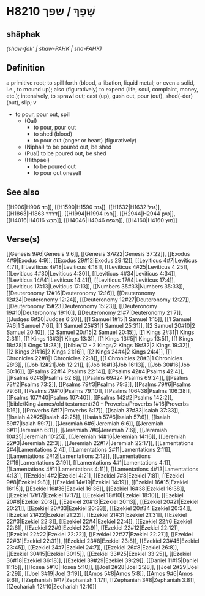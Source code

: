 # H8210 שָׁפַךְ / שפך

## shâphak

_(shaw-fak' | shaw-PAHK | sha-FAHK)_

## Definition

a primitive root; to spill forth (blood, a libation, liquid metal; or even a solid, i.e., to mound up); also (figuratively) to expend (life, soul, complaint, money, etc.); intensively, to sprawl out; cast (up), gush out, pour (out), shed(-der) (out), slip; v

- to pour, pour out, spill
  - (Qal)
    - to pour, pour out
    - to shed (blood)
    - to pour out (anger or heart) (figuratively)
  - (Niphal) to be poured out, be shed
  - (Pual) to be poured out, be shed
  - (Hithpael)
    - to be poured out
    - to pour out oneself

## See also

[[H906|H906 בד]], [[H1590|H1590 גנב]], [[H1632|H1632 גרל]], [[H1863|H1863 דרדר]], [[H1994|H1994 המו]], [[H2944|H2944 טען]], [[H4016|H4016 מבש]], [[H4046|H4046 מגפה]], [[H4160|H4160 מוץ]]

## Verse(s)

[[Genesis 9#6|Genesis 9:6]], [[Genesis 37#22|Genesis 37:22]], [[Exodus 4#9|Exodus 4:9]], [[Exodus 29#12|Exodus 29:12]], [[Leviticus 4#7|Leviticus 4:7]], [[Leviticus 4#18|Leviticus 4:18]], [[Leviticus 4#25|Leviticus 4:25]], [[Leviticus 4#30|Leviticus 4:30]], [[Leviticus 4#34|Leviticus 4:34]], [[Leviticus 14#41|Leviticus 14:41]], [[Leviticus 17#4|Leviticus 17:4]], [[Leviticus 17#13|Leviticus 17:13]], [[Numbers 35#33|Numbers 35:33]], [[Deuteronomy 12#16|Deuteronomy 12:16]], [[Deuteronomy 12#24|Deuteronomy 12:24]], [[Deuteronomy 12#27|Deuteronomy 12:27]], [[Deuteronomy 15#23|Deuteronomy 15:23]], [[Deuteronomy 19#10|Deuteronomy 19:10]], [[Deuteronomy 21#7|Deuteronomy 21:7]], [[Judges 6#20|Judges 6:20]], [[1 Samuel 1#15|1 Samuel 1:15]], [[1 Samuel 7#6|1 Samuel 7:6]], [[1 Samuel 25#31|1 Samuel 25:31]], [[2 Samuel 20#10|2 Samuel 20:10]], [[2 Samuel 20#15|2 Samuel 20:15]], [[1 Kings 2#31|1 Kings 2:31]], [[1 Kings 13#3|1 Kings 13:3]], [[1 Kings 13#5|1 Kings 13:5]], [[1 Kings 18#28|1 Kings 18:28]], [[bible/12 - 2 Kings/2 Kings 19#32|2 Kings 19:32]], [[2 Kings 21#16|2 Kings 21:16]], [[2 Kings 24#4|2 Kings 24:4]], [[1 Chronicles 22#8|1 Chronicles 22:8]], [[1 Chronicles 28#3|1 Chronicles 28:3]], [[Job 12#21|Job 12:21]], [[Job 16#13|Job 16:13]], [[Job 30#16|Job 30:16]], [[Psalms 22#14|Psalms 22:14]], [[Psalms 42#4|Psalms 42:4]], [[Psalms 62#8|Psalms 62:8]], [[Psalms 69#24|Psalms 69:24]], [[Psalms 73#2|Psalms 73:2]], [[Psalms 79#3|Psalms 79:3]], [[Psalms 79#6|Psalms 79:6]], [[Psalms 79#10|Psalms 79:10]], [[Psalms 106#38|Psalms 106:38]], [[Psalms 107#40|Psalms 107:40]], [[Psalms 142#2|Psalms 142:2]], [[bible/King James/old testament/20 - Proverbs/Proverbs 1#16|Proverbs 1:16]], [[Proverbs 6#17|Proverbs 6:17]], [[Isaiah 37#33|Isaiah 37:33]], [[Isaiah 42#25|Isaiah 42:25]], [[Isaiah 57#6|Isaiah 57:6]], [[Isaiah 59#7|Isaiah 59:7]], [[Jeremiah 6#6|Jeremiah 6:6]], [[Jeremiah 6#11|Jeremiah 6:11]], [[Jeremiah 7#6|Jeremiah 7:6]], [[Jeremiah 10#25|Jeremiah 10:25]], [[Jeremiah 14#16|Jeremiah 14:16]], [[Jeremiah 22#3|Jeremiah 22:3]], [[Jeremiah 22#17|Jeremiah 22:17]], [[Lamentations 2#4|Lamentations 2:4]], [[Lamentations 2#11|Lamentations 2:11]], [[Lamentations 2#12|Lamentations 2:12]], [[Lamentations 2#19|Lamentations 2:19]], [[Lamentations 4#1|Lamentations 4:1]], [[Lamentations 4#11|Lamentations 4:11]], [[Lamentations 4#13|Lamentations 4:13]], [[Ezekiel 4#2|Ezekiel 4:2]], [[Ezekiel 7#8|Ezekiel 7:8]], [[Ezekiel 9#8|Ezekiel 9:8]], [[Ezekiel 14#19|Ezekiel 14:19]], [[Ezekiel 16#15|Ezekiel 16:15]], [[Ezekiel 16#36|Ezekiel 16:36]], [[Ezekiel 16#38|Ezekiel 16:38]], [[Ezekiel 17#17|Ezekiel 17:17]], [[Ezekiel 18#10|Ezekiel 18:10]], [[Ezekiel 20#8|Ezekiel 20:8]], [[Ezekiel 20#13|Ezekiel 20:13]], [[Ezekiel 20#21|Ezekiel 20:21]], [[Ezekiel 20#33|Ezekiel 20:33]], [[Ezekiel 20#34|Ezekiel 20:34]], [[Ezekiel 21#22|Ezekiel 21:22]], [[Ezekiel 21#31|Ezekiel 21:31]], [[Ezekiel 22#3|Ezekiel 22:3]], [[Ezekiel 22#4|Ezekiel 22:4]], [[Ezekiel 22#6|Ezekiel 22:6]], [[Ezekiel 22#9|Ezekiel 22:9]], [[Ezekiel 22#12|Ezekiel 22:12]], [[Ezekiel 22#22|Ezekiel 22:22]], [[Ezekiel 22#27|Ezekiel 22:27]], [[Ezekiel 22#31|Ezekiel 22:31]], [[Ezekiel 23#8|Ezekiel 23:8]], [[Ezekiel 23#45|Ezekiel 23:45]], [[Ezekiel 24#7|Ezekiel 24:7]], [[Ezekiel 26#8|Ezekiel 26:8]], [[Ezekiel 30#15|Ezekiel 30:15]], [[Ezekiel 33#25|Ezekiel 33:25]], [[Ezekiel 36#18|Ezekiel 36:18]], [[Ezekiel 39#29|Ezekiel 39:29]], [[Daniel 11#15|Daniel 11:15]], [[Hosea 5#10|Hosea 5:10]], [[Joel 2#28|Joel 2:28]], [[Joel 2#29|Joel 2:29]], [[Joel 3#19|Joel 3:19]], [[Amos 5#8|Amos 5:8]], [[Amos 9#6|Amos 9:6]], [[Zephaniah 1#17|Zephaniah 1:17]], [[Zephaniah 3#8|Zephaniah 3:8]], [[Zechariah 12#10|Zechariah 12:10]]
